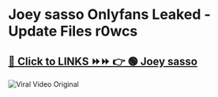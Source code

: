 
 # Joey sasso Onlyfans Leaked - Update Files r0wcs

## <h2><a href="https://clipsfans.com/Joey_sasso&ref=git">🔗 Click to LINKS ⏩⏩ 👉 🟢 Joey sasso </a></h2>

<a href="https://clipsfans.com/Joey_sasso&ref=git" rel="nofollow" data-target="animated-image.originalLink"><img src="https://i.ibb.co.com/xMMVF88/686577567.gif" alt="Viral Video Original" style="max-width: 100%; display: inline-block;" data-target="animated-image.originalImage"></a>

